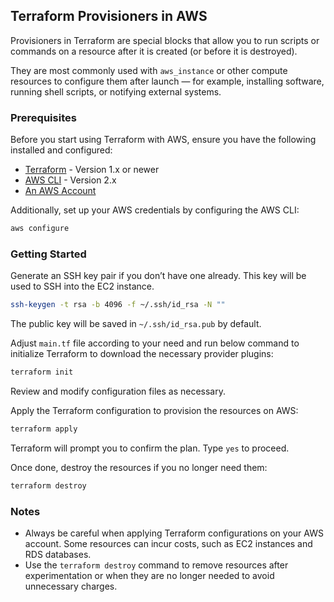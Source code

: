 ## Terraform Provisioners in AWS
Provisioners in Terraform are special blocks that allow you to run scripts or commands on a resource after it is created (or before it is destroyed).

They are most commonly used with `aws_instance` or other compute resources to configure them after launch — for example, installing software, running shell scripts, or notifying external systems.

### Prerequisites

Before you start using Terraform with AWS, ensure you have the following installed and configured:

- [Terraform](https://www.terraform.io/downloads.html) - Version 1.x or newer
- [AWS CLI](https://aws.amazon.com/cli/) - Version 2.x
- [An AWS Account](https://aws.amazon.com/)

Additionally, set up your AWS credentials by configuring the AWS CLI:

```bash
aws configure
```

### Getting Started

Generate an SSH key pair if you don’t have one already. This key will be used to SSH into the EC2 instance.
```bash
ssh-keygen -t rsa -b 4096 -f ~/.ssh/id_rsa -N ""
```

The public key will be saved in `~/.ssh/id_rsa.pub` by default.

Adjust ```main.tf``` file according to your need and run below command to initialize Terraform to download the necessary provider plugins:

```bash
terraform init
```

Review and modify configuration files as necessary.

Apply the Terraform configuration to provision the resources on AWS:

```bash
terraform apply
```

Terraform will prompt you to confirm the plan. Type `yes` to proceed.

Once done, destroy the resources if you no longer need them:

```bash
terraform destroy
```

### Notes

- Always be careful when applying Terraform configurations on your AWS account. Some resources can incur costs, such as EC2 instances and RDS databases.
- Use the `terraform destroy` command to remove resources after experimentation or when they are no longer needed to avoid unnecessary charges.